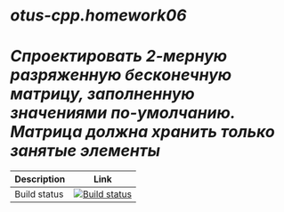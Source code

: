 # ***otus-cpp.homework06***
# ***Спроектировать 2-мерную разряженную бесконечную матрицу, заполненную значениями по-умолчанию. Матрица должна хранить только занятые элементы***

Description | Link
------------|-------------
Build status|[![Build status](https://travis-ci.org/srgmatveev/otus-cpp.homework06.matrix.svg?branch=master)](https://travis-ci.org/srgmatveev/otus-cpp.homework06.matrix)